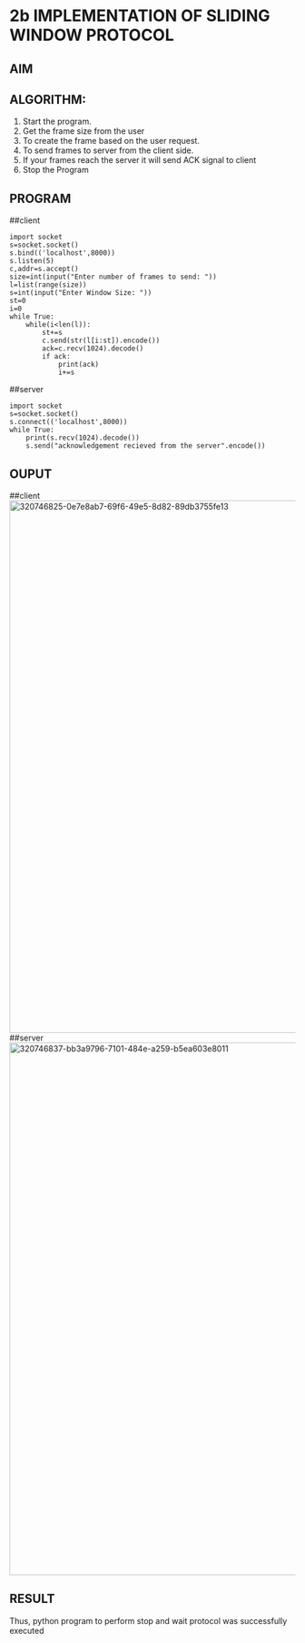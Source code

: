 # 2b IMPLEMENTATION OF SLIDING WINDOW PROTOCOL
## AIM
## ALGORITHM:
1. Start the program.
2. Get the frame size from the user
3. To create the frame based on the user request.
4. To send frames to server from the client side.
5. If your frames reach the server it will send ACK signal to client
6. Stop the Program
## PROGRAM
##client
```
import socket
s=socket.socket()
s.bind(('localhost',8000))
s.listen(5)
c,addr=s.accept()
size=int(input("Enter number of frames to send: "))
l=list(range(size))
s=int(input("Enter Window Size: "))
st=0
i=0
while True:
    while(i<len(l)):
        st+=s
        c.send(str(l[i:st]).encode())
        ack=c.recv(1024).decode()
        if ack:
            print(ack)
            i+=s

```
##server
```
import socket
s=socket.socket()
s.connect(('localhost',8000))
while True:
    print(s.recv(1024).decode())
    s.send("acknowledgement recieved from the server".encode())

```

## OUPUT
##client
<img width="936" alt="320746825-0e7e8ab7-69f6-49e5-8d82-89db3755fe13" src="https://github.com/Sarathi-006/2b_SLIDING_WINDOW_PROTOCOL/assets/149349756/43bb3e9f-9aff-4e7f-9033-7b04ee63d133">
##server
<img width="936" alt="320746837-bb3a9796-7101-484e-a259-b5ea603e8011" src="https://github.com/Sarathi-006/2b_SLIDING_WINDOW_PROTOCOL/assets/149349756/f5cef5c0-58f4-4555-89c2-a93aa28373d8">

## RESULT
Thus, python program to perform stop and wait protocol was successfully executed
